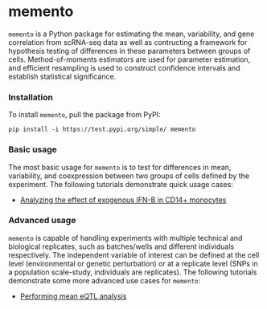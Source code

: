 # memento

`memento` is a Python package for estimating the mean, variability, and gene correlation from scRNA-seq data as well as contructing a framework for hypothesis testing of differences in these parameters between groups of cells. Method-of-moments estimators are used for parameter estimation, and efficient resampling is used to construct confidence intervals and establish statistical significance.

### Installation

To install `memento`, pull the package from PyPI:

```
pip install -i https://test.pypi.org/simple/ memento
```

### Basic usage

The most basic usage for `memento` is to test for differences in mean, variability, and coexpression between two groups of cells defined by the experiment. The following tutorials demonstrate quick usage cases:

- [Analyzing the effect of exogenous IFN-B in CD14+ monocytes](https://nbviewer.org/github/yelabucsf/scrna-parameter-estimation/blob/master/tutorials/binary_testing.ipynb)

### Advanced usage

`memento` is capable of handling experiments with multiple technical and biological replicates, such as batches/wells and different individuals respectively. The independent variable of interest can be defined at the cell level (environmental or genetic perturbation) or at a replicate level (SNPs in a population scale-study, individuals are replicates). The following tutorials demonstrate some more advanced use cases for `memento`:

- [Performing mean eQTL analysis](https://github.com/yelabucsf/scrna-parameter-estimation/blob/master/tutorials/eqtl_analysis.ipynb)